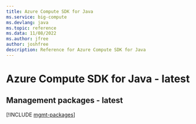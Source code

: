 ```yaml
---
title: Azure Compute SDK for Java
ms.service: big-compute
ms.devlang: java
ms.topic: reference
ms.data: 11/08/2022
ms.author: jfree
author: joshfree
description: Reference for Azure Compute SDK for Java
---
```

# Azure Compute SDK for Java - latest

## Management packages - latest
[!INCLUDE [mgmt-packages](compute-mgmt-index.md)]